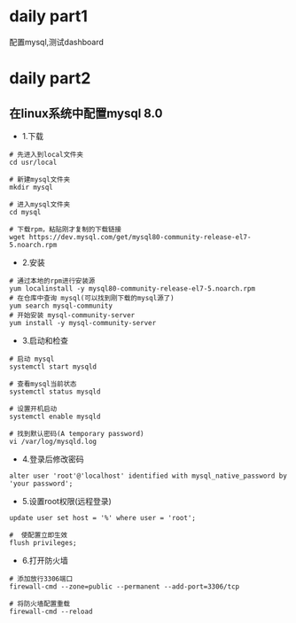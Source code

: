 # daily part1
配置mysql,测试dashboard
# daily part2
## 在linux系统中配置mysql 8.0
* 1.下载
```
# 先进入到local文件夹
cd usr/local

# 新建mysql文件夹
mkdir mysql

# 进入mysql文件夹
cd mysql

# 下载rpm，粘贴刚才复制的下载链接
wget https://dev.mysql.com/get/mysql80-community-release-el7-5.noarch.rpm
```
* 2.安装
```
# 通过本地的rpm进行安装源
yum localinstall -y mysql80-community-release-el7-5.noarch.rpm
# 在仓库中查询 mysql(可以找到刚下载的mysql源了)
yum search mysql-community
# 开始安装 mysql-community-server
yum install -y mysql-community-server
```
* 3.启动和检查
```
# 启动 mysql
systemctl start mysqld

# 查看mysql当前状态
systemctl status mysqld

# 设置开机启动
systemctl enable mysqld

# 找到默认密码(A temporary password)
vi /var/log/mysqld.log 
```
* 4.登录后修改密码
```mysql
alter user 'root'@'localhost' identified with mysql_native_password by 'your password';
```
* 5.设置root权限(远程登录)
```
update user set host = '%' where user = 'root';

#  使配置立即生效
flush privileges;
```
* 6.打开防火墙
```
# 添加放行3306端口
firewall-cmd --zone=public --permanent --add-port=3306/tcp

# 将防火墙配置重载
firewall-cmd --reload
```

